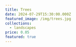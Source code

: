 ```yaml
---
title: Trees
date: 2024-07-29T15:30:00.000Z
featured_image: /img/trees.jpg
collections:
  - landscapes
price: 0.05
featured: true
---
```


